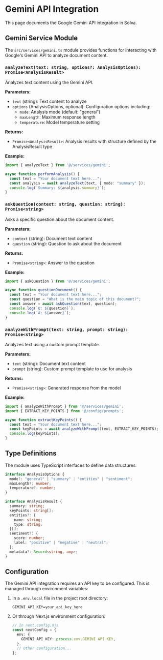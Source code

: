 # Gemini API Integration

This page documents the Google Gemini API integration in Solva.

## Gemini Service Module

The `src/services/gemini.ts` module provides functions for interacting with Google's Gemini API to analyze document content.

### `analyzeText(text: string, options?: AnalysisOptions): Promise<AnalysisResult>`

Analyzes text content using the Gemini API.

**Parameters:**

- `text` (string): Text content to analyze
- `options` (AnalysisOptions, optional): Configuration options including:
  - `mode`: Analysis mode (default: "general")
  - `maxLength`: Maximum response length
  - `temperature`: Model temperature setting

**Returns:**

- `Promise<AnalysisResult>`: Analysis results with structure defined by the AnalysisResult type

**Example:**

```typescript
import { analyzeText } from '@/services/gemini';

async function performAnalysis() {
  const text = "Your document text here...";
  const analysis = await analyzeText(text, { mode: "summary" });
  console.log(`Summary: ${analysis.summary}`);
}
```

### `askQuestion(context: string, question: string): Promise<string>`

Asks a specific question about the document content.

**Parameters:**

- `context` (string): Document text content
- `question` (string): Question to ask about the document

**Returns:**

- `Promise<string>`: Answer to the question

**Example:**

```typescript
import { askQuestion } from '@/services/gemini';

async function questionDocument() {
  const text = "Your document text here...";
  const question = "What is the main topic of this document?";
  const answer = await askQuestion(text, question);
  console.log(`Q: ${question}`);
  console.log(`A: ${answer}`);
}
```

### `analyzeWithPrompt(text: string, prompt: string): Promise<string>`

Analyzes text using a custom prompt template.

**Parameters:**

- `text` (string): Document text content
- `prompt` (string): Custom prompt template to use for analysis

**Returns:**

- `Promise<string>`: Generated response from the model

**Example:**

```typescript
import { analyzeWithPrompt } from '@/services/gemini';
import { EXTRACT_KEY_POINTS } from '@/config/prompts';

async function extractKeyPoints() {
  const text = "Your document text here...";
  const keyPoints = await analyzeWithPrompt(text, EXTRACT_KEY_POINTS);
  console.log(keyPoints);
}
```

## Type Definitions

The module uses TypeScript interfaces to define data structures:

```typescript
interface AnalysisOptions {
  mode?: "general" | "summary" | "entities" | "sentiment";
  maxLength?: number;
  temperature?: number;
}

interface AnalysisResult {
  summary: string;
  keyPoints: string[];
  entities?: {
    name: string;
    type: string;
  }[];
  sentiment?: {
    score: number;
    label: "positive" | "negative" | "neutral";
  };
  metadata?: Record<string, any>;
}
```

## Configuration

The Gemini API integration requires an API key to be configured. This is managed through environment variables:

1. In a `.env.local` file in the project root directory:
   ```
   GEMINI_API_KEY=your_api_key_here
   ```

2. Or through Next.js environment configuration:
   ```typescript
   // In next.config.mjs
   const nextConfig = {
     env: {
       GEMINI_API_KEY: process.env.GEMINI_API_KEY,
     },
     // Other configuration...
   };
   ```